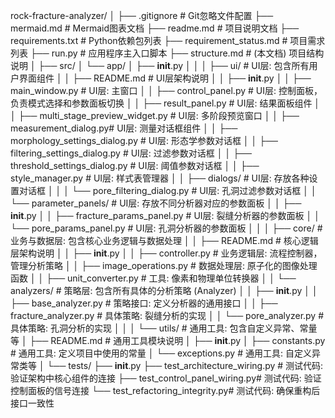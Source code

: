 rock-fracture-analyzer/
│
├── .gitignore              # Git忽略文件配置
├── mermaid.md              # Mermaid图表文档
├── readme.md               # 项目说明文档
├── requirements.txt        # Python依赖包列表
├── requirement_status.md   # 项目需求列表
├── run.py                  # 应用程序主入口脚本
├── structure.md            # (本文档) 项目结构说明
│
├── src/
│   └── app/
│       ├── __init__.py
│       │
│       ├── ui/                     # UI层: 包含所有用户界面组件
│       │   ├── README.md            # UI层架构说明
│       │   ├── __init__.py
│       │   ├── main_window.py       # UI层: 主窗口
│       │   ├── control_panel.py     # UI层: 控制面板，负责模式选择和参数面板切换
│       │   ├── result_panel.py      # UI层: 结果面板组件
│       │   ├── multi_stage_preview_widget.py # UI层: 多阶段预览窗口
│       │   ├── measurement_dialog.py# UI层: 测量对话框组件
│       │   ├── morphology_settings_dialog.py # UI层: 形态学参数对话框
│       │   ├── filtering_settings_dialog.py  # UI层: 过滤参数对话框
│       │   ├── threshold_settings_dialog.py  # UI层: 阈值参数对话框
│       │   ├── style_manager.py     # UI层: 样式表管理器
│       │   ├── dialogs/             # UI层: 存放各种设置对话框
│       │   │   └── pore_filtering_dialog.py  # UI层: 孔洞过滤参数对话框
│       │   └── parameter_panels/    # UI层: 存放不同分析器对应的参数面板
│       │       ├── __init__.py
│       │       ├── fracture_params_panel.py # UI层: 裂缝分析器的参数面板
│       │       └── pore_params_panel.py # UI层: 孔洞分析器的参数面板
│       │
│       ├── core/                   # 业务与数据层: 包含核心业务逻辑与数据处理
│       │   ├── README.md            # 核心逻辑层架构说明
│       │   ├── __init__.py
│       │   ├── controller.py        # 业务逻辑层: 流程控制器，管理分析策略
│       │   ├── image_operations.py  # 数据处理层: 原子化的图像处理函数
│       │   ├── unit_converter.py    # 工具: 像素和物理单位转换器
│       │   └── analyzers/           # 策略层: 包含所有具体的分析策略 (Analyzer)
│       │       ├── __init__.py
│       │       ├── base_analyzer.py # 策略接口: 定义分析器的通用接口
│       │       ├── fracture_analyzer.py # 具体策略: 裂缝分析的实现
│       │       └── pore_analyzer.py # 具体策略: 孔洞分析的实现
│       │
│       └── utils/                  # 通用工具: 包含自定义异常、常量等
│           ├── README.md            # 通用工具模块说明
│           ├── __init__.py
│           ├── constants.py         # 通用工具: 定义项目中使用的常量
│           └── exceptions.py        # 通用工具: 自定义异常类等
│
└── tests/
    ├── __init__.py
    ├── test_architecture_wiring.py # 测试代码: 验证架构中核心组件的连接
    ├── test_control_panel_wiring.py# 测试代码: 验证控制面板的信号连接
    └── test_refactoring_integrity.py# 测试代码: 确保重构后接口一致性
